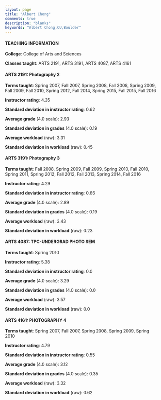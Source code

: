 ```yaml
---
layout: page
title: "Albert Chong" 
comments: true
description: "blanks"
keywords: "Albert Chong,CU,Boulder"
---
```

<head>
<script src="https://ajax.googleapis.com/ajax/libs/jquery/2.1.3/jquery.min.js"></script>
<script src="https://dl.dropboxusercontent.com/s/pc42nxpaw1ea4o9/highcharts.js?dl=0"></script>
<!-- <script src="../assets/js/highcharts.js"></script> -->
<style type="text/css">@font-face {
	font-family: "Bebas Neue";
	src: url(https://www.filehosting.org/file/details/544349/BebasNeue Regular.otf) format("opentype");
	}
	h1.Bebas { 
		font-family: "Bebas Neue", Verdana, Tahoma;
	}
</style>
</head>
	   
#### TEACHING INFORMATION

**College**: College of Arts and Sciences

**Classes taught**: ARTS 2191, ARTS 3191, ARTS 4087, ARTS 4161

#### ARTS 2191: Photography 2

**Terms taught**: Spring 2007, Fall 2007, Spring 2008, Fall 2008, Spring 2009, Fall 2009, Fall 2010, Spring 2012, Fall 2014, Spring 2015, Fall 2015, Fall 2016

**Instructor rating**: 4.35

**Standard deviation in instructor rating**: 0.62

**Average grade** (4.0 scale): 2.93

**Standard deviation in grades** (4.0 scale): 0.19

**Average workload** (raw): 3.31

**Standard deviation in workload** (raw): 0.45

#### ARTS 3191: Photography 3

**Terms taught**: Fall 2008, Spring 2009, Fall 2009, Spring 2010, Fall 2010, Spring 2011, Spring 2012, Fall 2012, Fall 2013, Spring 2014, Fall 2016

**Instructor rating**: 4.29

**Standard deviation in instructor rating**: 0.66

**Average grade** (4.0 scale): 2.89

**Standard deviation in grades** (4.0 scale): 0.19

**Average workload** (raw): 3.43

**Standard deviation in workload** (raw): 0.23

#### ARTS 4087: TPC-UNDERGRAD PHOTO SEM

**Terms taught**: Spring 2010

**Instructor rating**: 5.38

**Standard deviation in instructor rating**: 0.0

**Average grade** (4.0 scale): 3.29

**Standard deviation in grades** (4.0 scale): 0.0

**Average workload** (raw): 3.57

**Standard deviation in workload** (raw): 0.0

#### ARTS 4161: PHOTOGRAPHY 4

**Terms taught**: Spring 2007, Fall 2007, Spring 2008, Spring 2009, Spring 2010

**Instructor rating**: 4.79

**Standard deviation in instructor rating**: 0.55

**Average grade** (4.0 scale): 3.12

**Standard deviation in grades** (4.0 scale): 0.35

**Average workload** (raw): 3.32

**Standard deviation in workload** (raw): 0.62

